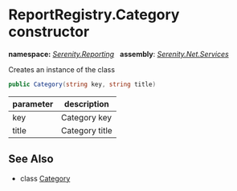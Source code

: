 # ReportRegistry.Category constructor
**namespace:** *[Serenity.Reporting](../../README.md#serenity.reporting-namespace)*   **assembly**: *[Serenity.Net.Services](../../README.md)*

Creates an instance of the class

```csharp
public Category(string key, string title)
```

| parameter | description |
| --- | --- |
| key | Category key |
| title | Category title |

## See Also

* class [Category](../ReportRegistry.Category.md)